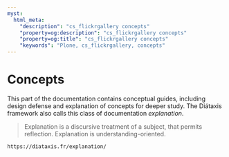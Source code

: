 ```yaml
---
myst:
  html_meta:
    "description": "cs_flickrgallery concepts"
    "property=og:description": "cs_flickrgallery concepts"
    "property=og:title": "cs_flickrgallery concepts"
    "keywords": "Plone, cs_flickrgallery, concepts"
---
```


# Concepts

This part of the documentation contains conceptual guides, including design defense and explanation of concepts for deeper study.
The Diátaxis framework also calls this class of documentation _explanation_.

> Explanation is a discursive treatment of a subject, that permits reflection.
> Explanation is understanding-oriented.

```{seealso}
https://diataxis.fr/explanation/
```
